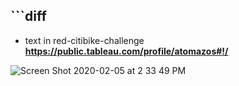## ```diff
- text in red-citibike-challenge **https://public.tableau.com/profile/atomazos#!/**

![Screen Shot 2020-02-05 at 2 33 49 PM](https://user-images.githubusercontent.com/54033512/73881480-0484f180-4826-11ea-84c7-895933db6e99.png)


